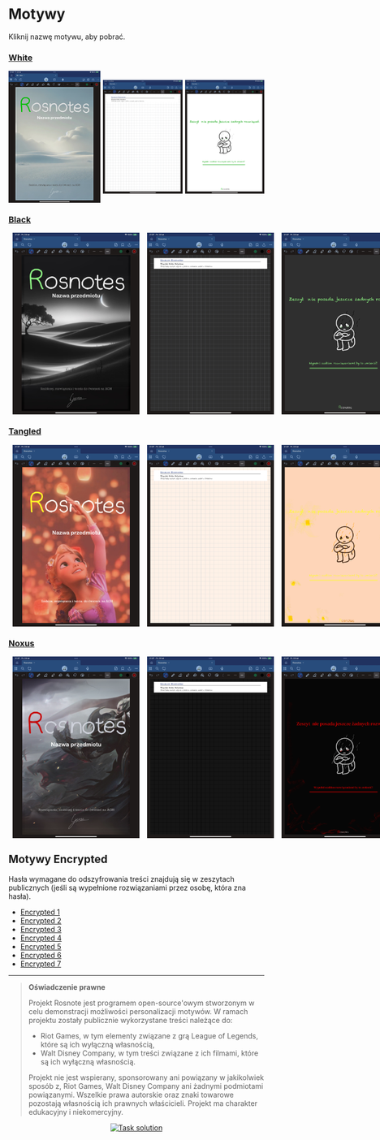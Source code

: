 # Motywy

Kliknij nazwę motywu, aby pobrać.

### [White](../../../releases/download/Notebooks/Rosnotes-White.pdf)
<div style="display: flex; justify-content: space-between; align-items: center;">
  <img src="../Organize/src/assets/White_name_0.png" alt="Name" style="width: 36%">
  <img src="../Organize/src/assets/White_tmpl_0.png" alt="Template" style="width: 31%">
  <img src="../Organize/src/assets/White_sol_0.png" alt="Solution" style="width: 31%">
</div>



### [Black](../../../releases/download/Notebooks/Rosnotes-Black.pdf)
<div style="display: flex; justify-content: space-between; align-items: center;">
  <img src="../Organize/src/assets/Black_name_0.png" width="36%" height="auto" style="display: inline-block; margin: 0 1.5%; min-width: 250px;">
  <img src="../Organize/src/assets/Black_tmpl_0.png" width="31%" height="auto" style="display: inline-block; margin: 0 1.5%; min-width: 250px;">
  <img src="../Organize/src/assets/Black_sol_0.png" width="31%" height="auto" style="display: inline-block; margin: 0 1.5%; min-width: 250px;">
</div>

### [Tangled](../../../releases/download/Notebooks/Rosnotes-Tangled.pdf)
<div style="display: flex; justify-content: space-between; align-items: center;">
  <img src="../Organize/src/assets/Tangled_name_0.png" width="36%" height="auto" style="display: inline-block; margin: 0 1.5%; min-width: 250px;">
  <img src="../Organize/src/assets/Tangled_tmpl_0.png" width="31%" height="auto" style="display: inline-block; margin: 0 1.5%; min-width: 250px;">
  <img src="../Organize/src/assets/Tangled_sol_0.png" width="31%" height="auto" style="display: inline-block; margin: 0 1.5%; min-width: 250px;">
</div>


### [Noxus](../../../releases/download/Notebooks/Rosnotes-Noxus.pdf)
<div style="display: flex; justify-content: space-between; align-items: center;">
  <img src="../Organize/src/assets/Noxus_name_0.png" width="36%" height="auto" style="display: inline-block; margin: 0 1.5%; min-width: 250px;">
  <img src="../Organize/src/assets/Noxus_tmpl_0.png" width="31%" height="auto" style="display: inline-block; margin: 0 1.5%; min-width: 250px;">
  <img src="../Organize/src/assets/Noxus_sol_0.png" width="31%" height="auto" style="display: inline-block; margin: 0 1.5%; min-width: 250px;">
</div>


## Motywy Encrypted
Hasła wymagane do odszyfrowania treści znajdują się w zeszytach publicznych (jeśli są wypełnione rozwiązaniami przez osobę, która zna hasła).

- [Encrypted 1](../../../releases/download/Notebooks/Rosnotes-Encrypted_I.pdf)
- [Encrypted 2](../../../releases/download/Notebooks/Rosnotes-Encrypted_II.pdf)
- [Encrypted 3](../../../releases/download/Notebooks/Rosnotes-Encrypted_III.pdf)
- [Encrypted 4](../../../releases/download/Notebooks/Rosnotes-Encrypted_IV.pdf)
- [Encrypted 5](../../../releases/download/Notebooks/Rosnotes-Encrypted_V.pdf)
- [Encrypted 6](../../../releases/download/Notebooks/Rosnotes-Encrypted_VI.pdf)
- [Encrypted 7](../../../releases/download/Notebooks/Rosnotes-Encrypted_VII.pdf)


--- 

>  **Oświadczenie prawne**
> 
> Projekt Rosnote jest programem open-source'owym stworzonym w celu demonstracji możliwości personalizacji motywów. W ramach projektu zostały publicznie wykorzystane treści należące do:
> - Riot Games, w tym elementy związane z grą League of Legends, które są ich wyłączną własnością,
> - Walt Disney Company, w tym treści związane z ich filmami, które są ich wyłączną własnością.
>
> Projekt nie jest wspierany, sponsorowany ani powiązany w jakikolwiek sposób z, Riot Games, Walt Disney Company ani żadnymi podmiotami powiązanymi. Wszelkie prawa autorskie oraz znaki towarowe pozostają własnością ich prawnych właścicieli. Projekt ma charakter edukacyjny i niekomercyjny.

<p align="center">
  <a href="https://www.youtube.com/watch?v=b0Zu_EqJeUA&feature=youtu.be" target="_blank">
    <picture>
      <source srcset="https://github.com/user-attachments/assets/f527aa3b-e050-4b58-9750-ed519a4a7af6" media="(prefers-color-scheme: light)">
      <source srcset="https://github.com/user-attachments/assets/d1aceab9-e226-4ad7-bf7e-92d89653f063" media="(prefers-color-scheme: dark)">
      <img src="https://github.com/user-attachments/assets/f527aa3b-e050-4b58-9750-ed519a4a7af6" alt="Task solution" width="400">
    </picture>
</p>


